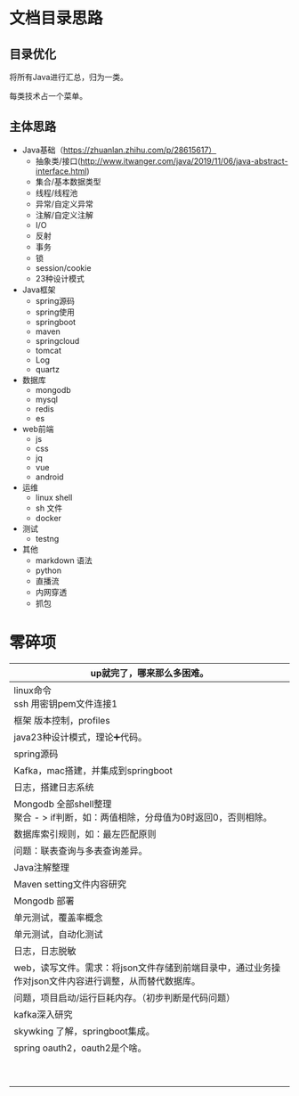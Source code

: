 # 文档目录思路

## 目录优化

将所有Java进行汇总，归为一类。

每类技术占一个菜单。

## 主体思路

- Java基础（https://zhuanlan.zhihu.com/p/28615617）
  - 抽象类/接口(http://www.itwanger.com/java/2019/11/06/java-abstract-interface.html)
  - 集合/基本数据类型
  - 线程/线程池
  - 异常/自定义异常
  - 注解/自定义注解
  - I/O
  - 反射
  - 事务
  - 锁
  - session/cookie
  - 23种设计模式
- Java框架
  - spring源码
  - spring使用
  - springboot
  - maven
  - springcloud
  - tomcat
  - Log
  - quartz
- 数据库
  - mongodb
  - mysql
  - redis
  - es
- web前端
  - js
  - css
  - jq
  - vue
  - android
- 运维
  - linux shell
  - sh 文件
  - docker
- 测试
  - testng
- 其他
  - markdown 语法
  - python
  - 直播流
  - 内网穿透
  - 抓包

# 零碎项

| up就完了，哪来那么多困难。                                   |
| ------------------------------------------------------------ |
| linux命令<br/> ssh 用密钥pem文件连接1                        |
| 框架 版本控制，profiles                                      |
| java23种设计模式，理论➕代码。                                |
| spring源码                                                   |
| Kafka，mac搭建，并集成到springboot                           |
| 日志，搭建日志系统                                           |
| Mongodb 全部shell整理<br/> 聚合 - > if判断，如：两值相除，分母值为0时返回0，否则相除。 |
| 数据库索引规则，如：最左匹配原则                             |
| 问题：联表查询与多表查询差异。                               |
| Java注解整理                                                 |
| Maven setting文件内容研究                                    |
| Mongodb 部署                                                 |
| 单元测试，覆盖率概念                                         |
| 单元测试，自动化测试                                         |
| 日志，日志脱敏                                               |
| web，读写文件。需求：将json文件存储到前端目录中，通过业务操作对json文件内容进行调整，从而替代数据库。 |
| 问题，项目启动/运行巨耗内存。（初步判断是代码问题）          |
| kafka深入研究                                                |
| skywking 了解，springboot集成。                              |
| spring oauth2，oauth2是个啥。                                |
|                                                              |
|                                                              |
|                                                              |
|                                                              |
|                                                              |
|                                                              |
|                                                              |
|                                                              |
|                                                              |
